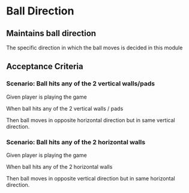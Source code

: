 # Ball Direction

## Maintains ball direction

The specific direction in which the ball moves
is decided in this module

## Acceptance Criteria

### Scenario: Ball hits any of the 2 vertical walls/pads

Given player is playing the game

  When ball hits any of the 2 vertical walls / pads
  
  Then ball moves in opposite horizontal direction
  but in same vertical direction.
  
### Scenario: Ball hits any of the 2 horizontal walls

  Given player is playing the game
  
  When ball hits any of the 2 horizontal walls
  
  Then ball moves in opposite vertical direction
  but in same horizontal direction.

